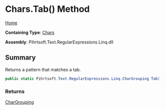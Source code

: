# Chars\.Tab\(\) Method

[Home](../../../../../../README.md)

**Containing Type**: [Chars](../README.md)

**Assembly**: Pihrtsoft\.Text\.RegularExpressions\.Linq\.dll

## Summary

Returns a pattern that matches a tab\.

```csharp
public static Pihrtsoft.Text.RegularExpressions.Linq.CharGrouping Tab()
```

### Returns

[CharGrouping](../../CharGrouping/README.md)

